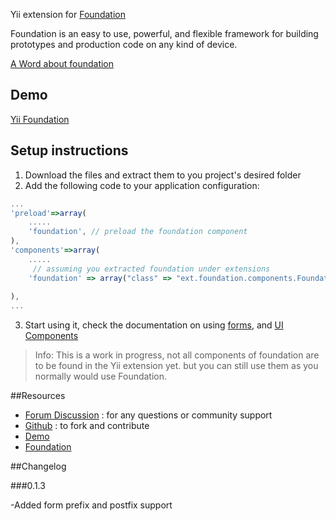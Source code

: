 Yii extension for [Foundation](http://foundation.zurb.com/ "Foundation")

Foundation is an easy to use, powerful, and flexible framework for building prototypes and production code on any kind of device.

[A Word about foundation](http://www.alistapart.com/articles/dive-into-responsive-prototyping-with-foundation/ "A List Apart")

## Demo
[Yii Foundation](http://foundation.oakwebdev.com/ "Yii Foundation")

## Setup instructions

1. Download the files and extract them to you project's desired folder
2. Add the following code to your application configuration:

```javascript
...
'preload'=>array(
    .....
    'foundation', // preload the foundation component
),
'components'=>array(
    .....
     // assuming you extracted foundation under extensions
    'foundation' => array("class" => "ext.foundation.components.Foundation"),
    
),
...
```

3. Start using it, check the documentation on using [forms](http://foundation.oakwebdev.com/index.php?r=site/forms "forms"), and [UI Components](http://foundation.oakwebdev.com/index.php?r=site/ui "UI Components")

> Info: This is a work in progress, not all components of foundation are to be found in the Yii extension yet. but you can still use them as you normally would use Foundation.

##Resources
 * [Forum Discussion](http://www.yiiframework.com/forum/index.php/topic/30716-extension-foundation/ "Forum Discussion") : for any questions or community support
 * [Github](https://github.com/Asgaroth/foundation "Project page") : to fork and contribute
 * [Demo](http://foundation3.oakwebdev.com/ "Demo")
 * [Foundation](http://foundation.zurb.com/ "Foundation")

##Changelog

###0.1.3

-Added form prefix and postfix support



